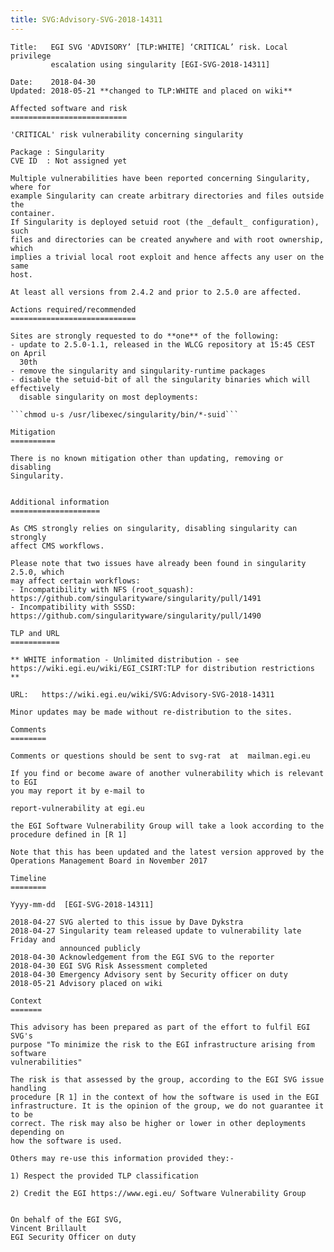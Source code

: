 ```yaml
---
title: SVG:Advisory-SVG-2018-14311
---
```


````
Title:   EGI SVG 'ADVISORY’ [TLP:WHITE] ‘CRITICAL’ risk. Local privilege
         escalation using singularity [EGI-SVG-2018-14311]

Date:    2018-04-30
Updated: 2018-05-21 **changed to TLP:WHITE and placed on wiki**

Affected software and risk
==========================

'CRITICAL' risk vulnerability concerning singularity

Package : Singularity
CVE ID  : Not assigned yet

Multiple vulnerabilities have been reported concerning Singularity, where for
example Singularity can create arbitrary directories and files outside the
container.
If Singularity is deployed setuid root (the _default_ configuration), such
files and directories can be created anywhere and with root ownership, which
implies a trivial local root exploit and hence affects any user on the same
host.

At least all versions from 2.4.2 and prior to 2.5.0 are affected.

Actions required/recommended
============================

Sites are strongly requested to do **one** of the following:
- update to 2.5.0-1.1, released in the WLCG repository at 15:45 CEST on April
  30th
- remove the singularity and singularity-runtime packages
- disable the setuid-bit of all the singularity binaries which will effectively
  disable singularity on most deployments:

```chmod u-s /usr/libexec/singularity/bin/*-suid```

Mitigation
==========

There is no known mitigation other than updating, removing or disabling
Singularity.


Additional information
====================

As CMS strongly relies on singularity, disabling singularity can strongly
affect CMS workflows.

Please note that two issues have already been found in singularity 2.5.0, which
may affect certain workflows:
- Incompatibility with NFS (root_squash):
https://github.com/singularityware/singularity/pull/1491
- Incompatibility with SSSD:
https://github.com/singularityware/singularity/pull/1490

TLP and URL
===========

** WHITE information - Unlimited distribution - see
https://wiki.egi.eu/wiki/EGI_CSIRT:TLP for distribution restrictions **

URL:   https://wiki.egi.eu/wiki/SVG:Advisory-SVG-2018-14311

Minor updates may be made without re-distribution to the sites.

Comments
========

Comments or questions should be sent to svg-rat  at  mailman.egi.eu

If you find or become aware of another vulnerability which is relevant to EGI
you may report it by e-mail to

report-vulnerability at egi.eu

the EGI Software Vulnerability Group will take a look according to the
procedure defined in [R 1]

Note that this has been updated and the latest version approved by the
Operations Management Board in November 2017

Timeline
========

Yyyy-mm-dd  [EGI-SVG-2018-14311]

2018-04-27 SVG alerted to this issue by Dave Dykstra
2018-04-27 Singularity team released update to vulnerability late Friday and
           announced publicly
2018-04-30 Acknowledgement from the EGI SVG to the reporter
2018-04-30 EGI SVG Risk Assessment completed
2018-04-30 Emergency Advisory sent by Security officer on duty
2018-05-21 Advisory placed on wiki

Context
=======

This advisory has been prepared as part of the effort to fulfil EGI SVG's
purpose "To minimize the risk to the EGI infrastructure arising from software
vulnerabilities"

The risk is that assessed by the group, according to the EGI SVG issue handling
procedure [R 1] in the context of how the software is used in the EGI
infrastructure. It is the opinion of the group, we do not guarantee it to be
correct. The risk may also be higher or lower in other deployments depending on
how the software is used.

Others may re-use this information provided they:-

1) Respect the provided TLP classification

2) Credit the EGI https://www.egi.eu/ Software Vulnerability Group


On behalf of the EGI SVG,
Vincent Brillault
EGI Security Officer on duty
````
